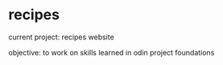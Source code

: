 # recipes

current project: recipes website 

objective: to work on skills learned in odin project foundations
